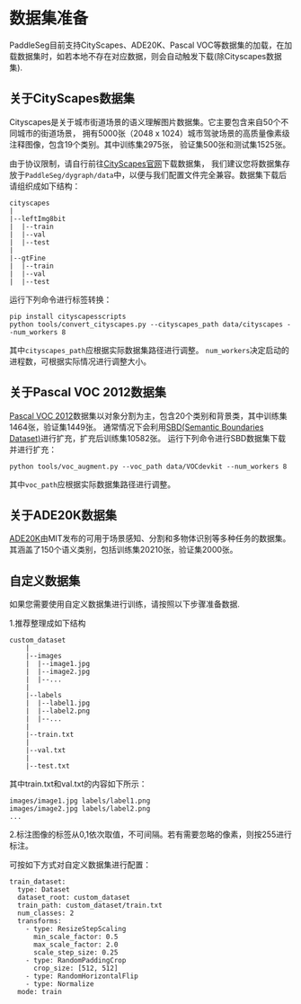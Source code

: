 # 数据集准备

PaddleSeg目前支持CityScapes、ADE20K、Pascal VOC等数据集的加载，在加载数据集时，如若本地不存在对应数据，则会自动触发下载(除Cityscapes数据集).

## 关于CityScapes数据集
Cityscapes是关于城市街道场景的语义理解图片数据集。它主要包含来自50个不同城市的街道场景，
拥有5000张（2048 x 1024）城市驾驶场景的高质量像素级注释图像，包含19个类别。其中训练集2975张， 验证集500张和测试集1525张。

由于协议限制，请自行前往[CityScapes官网](https://www.cityscapes-dataset.com/)下载数据集，
我们建议您将数据集存放于`PaddleSeg/dygraph/data`中，以便与我们配置文件完全兼容。数据集下载后请组织成如下结构：

    cityscapes
    |
    |--leftImg8bit
    |  |--train
    |  |--val
    |  |--test
    |
    |--gtFine
    |  |--train
    |  |--val
    |  |--test

运行下列命令进行标签转换：
```shell
pip install cityscapesscripts
python tools/convert_cityscapes.py --cityscapes_path data/cityscapes --num_workers 8
```
其中`cityscapes_path`应根据实际数据集路径进行调整。 `num_workers`决定启动的进程数，可根据实际情况进行调整大小。

## 关于Pascal VOC 2012数据集
[Pascal VOC 2012](http://host.robots.ox.ac.uk/pascal/VOC/)数据集以对象分割为主，包含20个类别和背景类，其中训练集1464张，验证集1449张。
通常情况下会利用[SBD(Semantic Boundaries Dataset)](http://home.bharathh.info/pubs/codes/SBD/download.html)进行扩充，扩充后训练集10582张。
运行下列命令进行SBD数据集下载并进行扩充：
```shell
python tools/voc_augment.py --voc_path data/VOCdevkit --num_workers 8
```
其中`voc_path`应根据实际数据集路径进行调整。

## 关于ADE20K数据集
[ADE20K](http://sceneparsing.csail.mit.edu/)由MIT发布的可用于场景感知、分割和多物体识别等多种任务的数据集。
其涵盖了150个语义类别，包括训练集20210张，验证集2000张。

## 自定义数据集

如果您需要使用自定义数据集进行训练，请按照以下步骤准备数据.

1.推荐整理成如下结构

    custom_dataset
        |
        |--images
        |  |--image1.jpg
        |  |--image2.jpg
        |  |--...
        |
        |--labels
        |  |--label1.jpg
        |  |--label2.png
        |  |--...
        |
        |--train.txt
        |
        |--val.txt
        |
        |--test.txt

其中train.txt和val.txt的内容如下所示：

    images/image1.jpg labels/label1.png
    images/image2.jpg labels/label2.png
    ...

2.标注图像的标签从0,1依次取值，不可间隔。若有需要忽略的像素，则按255进行标注。

可按如下方式对自定义数据集进行配置：
```
train_dataset:
  type: Dataset
  dataset_root: custom_dataset
  train_path: custom_dataset/train.txt
  num_classes: 2
  transforms:
    - type: ResizeStepScaling
      min_scale_factor: 0.5
      max_scale_factor: 2.0
      scale_step_size: 0.25
    - type: RandomPaddingCrop
      crop_size: [512, 512]
    - type: RandomHorizontalFlip
    - type: Normalize
  mode: train
```

